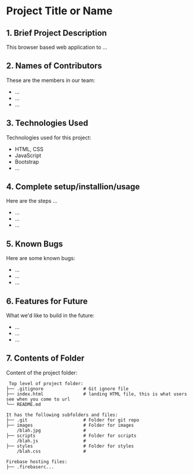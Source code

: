 # Project Title or Name

## 1. Brief Project Description
This browser based web application to ... 


## 2. Names of Contributors
These are the members in our team: 
* ...
* ...
* ...
	
## 3. Technologies Used
Technologies used for this project:
* HTML, CSS
* JavaScript
* Bootstrap 
* ...

## 4. Complete setup/installion/usage
Here are the steps ...
* ...
* ...
* ...

## 5. Known Bugs
Here are some known bugs:
* ...
* ...
* ...

## 6. Features for Future
What we'd like to build in the future:
* ...
* ...
* ...
	
## 7. Contents of Folder
Content of the project folder:

```
 Top level of project folder: 
├── .gitignore               # Git ignore file
├── index.html               # landing HTML file, this is what users see when you come to url
└── README.md

It has the following subfolders and files:
├── .git                     # Folder for git repo
├── images                   # Folder for images
    /blah.jpg                # 
├── scripts                  # Folder for scripts
    /blah.js                 # 
├── styles                   # Folder for styles
    /blah.css                # 

Firebase hosting files: 
├── .firebaserc...


```


